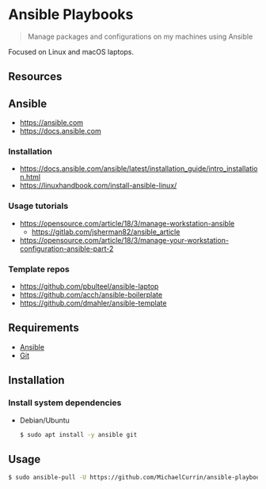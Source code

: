 # Ansible Playbooks
> Manage packages and configurations on my machines using Ansible

Focused on Linux and macOS laptops.


## Resources

## Ansible

- https://ansible.com
- https://docs.ansible.com

### Installation

- https://docs.ansible.com/ansible/latest/installation_guide/intro_installation.html	
- https://linuxhandbook.com/install-ansible-linux/

### Usage tutorials

- https://opensource.com/article/18/3/manage-workstation-ansible
    - https://gitlab.com/jsherman82/ansible_article
- https://opensource.com/article/18/3/manage-your-workstation-configuration-ansible-part-2

### Template repos

- https://github.com/pbulteel/ansible-laptop
- https://github.com/acch/ansible-boilerplate
- https://github.com/dmahler/ansible-template


## Requirements

- [Ansible](https://ansible.com)
- [Git](https://git-scm.com/)


## Installation

### Install system dependencies

- Debian/Ubuntu
    ```sh
    $ sudo apt install -y ansible git
    ```


## Usage

```sh
$ sudo ansible-pull -U https://github.com/MichaelCurrin/ansible-playbooks.git
```
